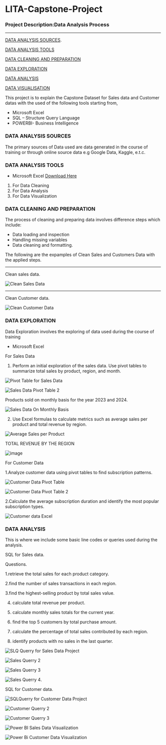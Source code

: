 # LITA-Capstone-Project

### Project Description:Data Analysis Process
---
[DATA ANALYSIS SOURCES](#data-analysis-sources).


[DATA ANALYSIS TOOLS](#data-analysis-tools)


[DATA CLEANING AND PREPARATION](#data-cleaning-and-preparation)


[DATA EXPLORATION](#data-exploration) 


[DATA ANALYSIS](#data-analysis)

[DATA VISUALISATION](#data-visualisation)

 This project is to explain the Capstone Dataset for Sales data and Customer datas with the used of the following tools starting from,
*	Microsoft  Excel
*	SQL – Structure Query Language
*	POWERBI-  Business Intelligence

### DATA ANALYSIS SOURCES
The primary sources of Data used are data generated in the course of training or through online source data e.g Google Data, Kaggle, e.t.c.

### DATA ANALYSIS TOOLS
- 	Microsoft Excel [Download Here](https://www.microsoft.com)
1. For  Data Cleaning
2. For Data Analysis
3. For Data Visualization

### DATA CLEANING AND PREPARATION
The process of cleaning and preparing data involves difference steps which include:
- 	Data loading and inspection
-  Handling missing variables
- 	Data cleaning and formatting.

The following are the expamples of Clean Sales and Customers Data with the applied steps.

---

Clean sales data.

![Clean Sales Data](https://github.com/user-attachments/assets/dfbf6804-f76d-4bd0-99c2-7ddb9b54535a)

----
Clean Customer data.

![Clean Customer Data](https://github.com/user-attachments/assets/bd8f85bb-93cb-4e53-83f1-f97811427b0a)


### DATA EXPLORATION 
Data Exploration involves the exploring of data used during the course of training
*	Microsoft  Excel
  
 For Sales Data
 1. Perform an initial exploration of the sales data. Use pivot tables to summarize total sales by product, region, and month.

 
 ![Pivot Table for Sales Data](https://github.com/user-attachments/assets/1f7d3865-60eb-4f14-84cb-ce9d18cfd461)


![Sales Data Pivot Table 2](https://github.com/user-attachments/assets/4a380d61-76e9-4b15-ac12-5926279e7c02)


Products sold  on monthly basis for the year 2023 and 2024.

![Sales Data On Monthly Basis](https://github.com/user-attachments/assets/7ab69a94-1b11-4a58-9bfe-e29c99b2a0cc)


2. Use Excel formulas to calculate metrics such as average sales per product and total revenue by region.


![Average Sales per Product](https://github.com/user-attachments/assets/31aac6a0-732c-4420-8aac-304b09d6dad3)


TOTAL REVENUE BY THE REGION	

![image](https://github.com/user-attachments/assets/50a53c2f-ef71-4dc0-a87b-29c4611cd095)


For Customer Data

1.Analyze customer data using pivot tables to find subscription patterns.


![Customer Data Pivot Table](https://github.com/user-attachments/assets/056fb43e-6075-4e18-bf47-4928c4a9b7b6)

![Customer Data Pivot Table 2](https://github.com/user-attachments/assets/b290dd59-bd08-462f-894e-dffea85c0618)


2.Calculate the average subscription duration and identify the most popular subscription types.


![Customer data Excel](https://github.com/user-attachments/assets/9495a35c-c8de-4c7d-9dc0-37f50f167c20)


 ### DATA ANALYSIS
 This is where we include some basic line codes or queries used during the analysis.
 
  SQL for Sales data.
  
Questions.

1.retrieve the total sales for each product category.

2.find the number of sales transactions in each region.

3.find the highest-selling product by total sales value.

4. calculate total revenue per product.

5. calculate monthly sales totals for the current year.
 
6. find the top 5 customers by total purchase amount.
 
7. calculate the percentage of total sales contributed by each region.
 
8. identify products with no sales in the last quarter.
   

  
![SLQ Querry for Sales Data Project](https://github.com/user-attachments/assets/1da77c8d-cc19-4318-91bd-832435fdfc3e)


![Sales Querry 2](https://github.com/user-attachments/assets/e4760cae-2af7-41ae-a990-beace289291e)


![Sales Querry 3](https://github.com/user-attachments/assets/82e1c8d5-e91a-4908-bf3a-3ba5c9ae15ec)


![Sales Querry 4](https://github.com/user-attachments/assets/9aac8730-ab05-499f-af0c-0ca6674dace6).

SQL for Customer data.

![SQLQuerry for Customer Data Project](https://github.com/user-attachments/assets/269f522f-a952-4e87-8b79-adbcd8e53005)


![Customer Querry 2](https://github.com/user-attachments/assets/f77fb2b1-dbaa-45ad-937a-023e5ad7694a)



![Customer Querry 3](https://github.com/user-attachments/assets/b8b7ef98-1f99-49ae-9174-df5e241e4d5d)









![Power BI Sales Data Visualization](https://github.com/user-attachments/assets/07f1d168-fc49-49bd-b3a0-ce43c3e53f0d)



![Power Bi Customer Data Visualization](https://github.com/user-attachments/assets/ad86b3fd-f7ee-4318-b0d8-13b744665295)

